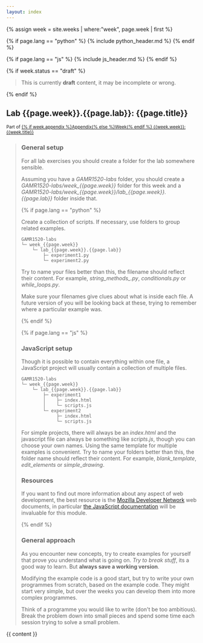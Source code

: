 ```yaml
---
layout: index
---
```


{% assign week = site.weeks | where:"week", page.week | first %}

{% if page.lang == "python" %}
{% include python_header.md %}
{% endif %}

{% if page.lang == "js" %}
{% include js_header.md %}
{% endif %}

{% if week.status == "draft" %}
<blockquote>
    <p>
        This is currently <strong>draft</strong> content, it may be incomplete or wrong.
    </p>
</blockquote>
{% endif %}

<h2 class="{{page.lang}}">Lab {{page.week}}.{{page.lab}}: {{page.title}}</h2>

<small>
    Part of 
    <a href="{{week.url | relative_url }}">
        {% if week.appendix %}Appendix{% else %}Week{% endif %}
        {{week.week}}: {{week.title}}
    </a>
</small>

<blockquote>

<h3>General setup</h3>
<p>
    For all lab exercises you should create a folder for the lab somewhere sensible.
</p>
<p>
    Assuming you have a <em>GAMR1520-labs</em> folder, you should create a <em>GAMR1520-labs/week_{{page.week}}</em> folder for this week and a <em>GAMR1520-labs/week_{{page.week}}/lab_{{page.week}}.{{page.lab}}</em> folder inside that.
</p>

{% if page.lang == "python" %}
<p>
    Create a collection of scripts.
    If necessary, use folders to group related examples. 
</p>
<pre><code class="hljs language-markdown">GAMR1520-labs
└─ week_{{page.week}}
    └─ lab_{{page.week}}.{{page.lab}}
        ├─ experiment1.py
        └─ experiment2.py
</code></pre>
<p>
    Try to name your files better than this, the filename should reflect their content.
    For example, <em>string_methods_.py</em>, <em>conditionals.py</em> or <em>while_loops.py</em>.
</p>
<p> 
    Make sure your filenames give clues about what is inside each file.
    A future version of you will be looking back at these, trying to remember where a particular example was.
</p>
{% endif %}

{% if page.lang == "js" %}
<h3>JavaScript setup</h3>
<p>
    Though it is possible to contain everything within one file, a JavaScript project will usually contain a collection of multiple files.
</p>

<pre><code class="hljs language-markdown">GAMR1520-labs
└─ week_{{page.week}}
    └─ lab_{{page.week}}.{{page.lab}}
        ├─ experiment1
        │    ├─ index.html
        │    └─ scripts.js
        └─ experiment2
             ├─ index.html
             └─ scripts.js
</code></pre>
<p>
    For simple projects, there will always be an <em>index.html</em> and the javascript file can always be something like <em>scripts.js</em>, though you can choose your own names.
    Using the same template for multiple examples is convenient.
    Try to name your folders better than this, the folder name should reflect their content.
    For example, <em>blank_template</em>, <em>edit_elements</em> or <em>simple_drawing</em>.
</p>
<h3>Resources</h3>
<p>
    If you want to find out more information about any aspect of web development, the best resource is the 
    <a href="https://developer.mozilla.org/en-US/">Mozilla Developer Network</a>
    web documents, in particular 
    <a href="https://developer.mozilla.org/en-US/docs/Web/JavaScript/Reference">the JavaScript documentation</a> will be invaluable for this module.
</p>

{% endif %}
<h3>General approach</h3>
<p>
    As you encounter new concepts, try to create examples for yourself that prove you understand what is going on.
    <em>Try to break stuff</em>, its a good way to learn.
    But <strong>always save a working version</strong>.
</p>
<p>
    Modifying the example code is a good start, but try to write your own programmes from scratch, based on the example code.
    They might start very simple, but over the weeks you can develop them into more complex programmes.
</p>
<p>
    Think of a programme you would like to write (don't be too ambitious).
    Break the problem down into small pieces and spend some time each session trying to solve a small problem.
</p>

</blockquote>

{{ content }}

